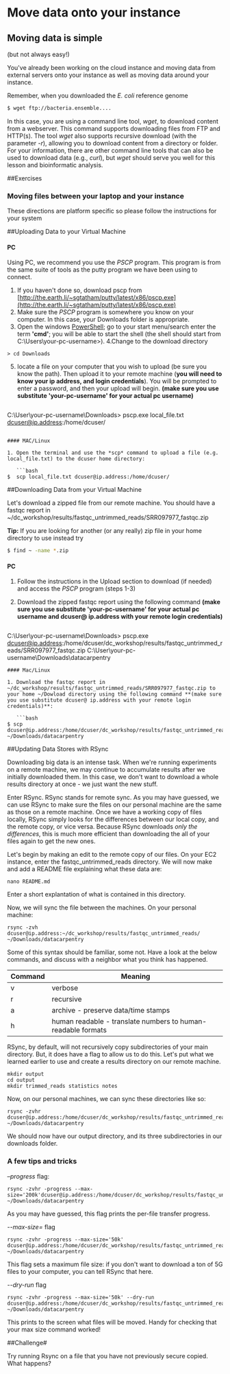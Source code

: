 # Move data onto your instance

## Moving data is simple
(but not always easy!)


You've already been working on the cloud instance and moving data from external servers onto your instance as well as moving data around your instance.

Remember, when you downloaded the *E. coli* reference genome 

```bash
$ wget ftp://bacteria.ensemble....
```

In this case, you are using a command line tool, *wget*, to download content from a webserver.  This command supports downloading files from FTP and HTTP(s).  The tool *wget* also supports recursive download (with the parameter *-r*), allowing you to download content from a directory or folder.  For your information, there are other command line tools that can also be used to download data (e.g., *curl*), but *wget* should serve you well for this lesson and bioinformatic analysis.

##Exercises 

### Moving files between your laptop and your instance

These directions are platform specific so please follow the instructions for your system

##Uploading Data to your Virtual Machine

#### PC

Using PC, we recommend you use the *PSCP* program. This program is from the same suite of tools as the putty program we have been using to connect. 

1. If you haven't done so, download pscp from [http://the.earth.li/~sgtatham/putty/latest/x86/pscp.exe](http://the.earth.li/~sgtatham/putty/latest/x86/pscp.exe)
2. Make sure the *PSCP* program is somewhere you know on your computer. In this case, your Downloads folder is appropriate. 
3. Open the windows [PowerShell](https://en.wikipedia.org/wiki/Windows_PowerShell); go to your start menu/search enter the term **'cmd'**; you will be able to start the shell (the shell should start from C:\Users\your-pc-username>). 
4.Change to the download directory
```
> cd Downloads
```
5. locate a file on your computer that you wish to upload (be sure you know the path). Then upload it to your remote machine (**you will need to know your ip address, and login credentials**). You will be prompted to enter a password, and then your upload will begin. **(make sure you use substitute 'your-pc-username' for your actual pc username)**

   ```
C:\User\your-pc-username\Downloads> pscp.exe local_file.txt dcuser@ip.address:/home/dcuser/
```

#### MAC/Linux

1. Open the terminal and use the *scp* command to upload a file (e.g. local_file.txt) to the dcuser home directory:

   ```bash
$  scp local_file.txt dcuser@ip.address:/home/dcuser/
```
##Downloading Data from your Virtual Machine

Let's download a zipped file from our remote machine.  You should have a fastqc report in ~/dc_workshop/results/fastqc_untrimmed_reads/SRR097977_fastqc.zip

**Tip:** If you are looking for another (or any really) zip file in your home directory to use instead try
   ```bash
$ find ~ -name *.zip
```

#### PC

1. Follow the instructions in the Upload section to download (if needed) and access the *PSCP* program (steps 1-3)
2. Download the zipped fastqc report using the following command **(make sure you use substitute 'your-pc-username' for your actual pc username and dcuser@ ip.address with your remote login credentials)**

   ```
C:\User\your-pc-username\Downloads> pscp.exe dcuser@ip.address:/home/dcuser/dc_workshop/results/fastqc_untrimmed_reads/SRR097977_fastqc.zip C:\User\your-pc-username\Downloads\datacarpentry
```
#### Mac/Linux

1. Download the fastqc report in ~/dc_workshop/results/fastqc_untrimmed_reads/SRR097977_fastqc.zip to your home ~/Dowload directory using the following command **(make sure you use substitute dcuser@ ip.address with your remote login credentials)**:

   ```bash
$ scp dcuser@ip.address:/home/dcuser/dc_workshop/results/fastqc_untrimmed_reads/SRR097977_fastqc.zip ~/Downloads/datacarpentry
```

##Updating Data Stores with RSync

Downloading big data is an intense task. When we're running experiments on a remote machine, we may continue to accumulate results after we initially downloaded them. In this case, we don't want to download a whole results directory at once - we just want the new stuff.

Enter RSync. RSync stands for remote sync. As you may have guessed, we can use RSync to make sure the files on our personal machine are the same as those on a remote machine. Once we have a working copy of files locally, RSync simply looks for the differences between our local copy, and the remote copy, or vice versa. Because RSync downloads _only the differences_, this is much more efficient than downloading the all of your files again to get the new ones.

Let's begin by making an edit to the remote copy of our files. On your EC2 instance, enter the fastqc_untrimmed_reads directory. We will now make and add a README file explaining what these data are:

```
nano README.md
```

Enter a short explantation of what is contained in this directory. 

Now, we will sync the file between the machines. On your personal machine:

```
rsync -zvh dcuser@ip.address:~/dc_workshop/results/fastqc_untrimmed_reads/ ~/Downloads/datacarpentry
```

Some of this syntax should be familiar, some not. Have a look at the below commands, and discuss with a neighbor what you think has happened.

|Command| Meaning|
|----|--------|
| v | verbose |
|r | recursive |
|a | archive - preserve data/time stamps |
| h | human readable - translate numbers to human-readable formats |


RSync, by default, will not recursively copy subdirectories of your main directory. But, it does have a flag to allow us to do this. Let's put what we learned earlier to use and create a results directory on our remote machine.

```
mkdir output
cd output
mkdir trimmed_reads statistics notes
```

Now, on our personal machines, we can sync these directories like so:

```
rsync -zvhr dcuser@ip.address:/home/dcuser/dc_workshop/results/fastqc_untrimmed_reads/ ~/Downloads/datacarpentry
```

We should now have our output directory, and its three subdirectories in our downloads folder.

### A few tips and tricks

*–progress* flag:

```
rsync -zvhr -progress --max-size='200k'dcuser@ip.address:/home/dcuser/dc_workshop/results/fastqc_untrimmed_reads/ ~/Downloads/datacarpentry

``` 

As you may have guessed, this flag prints the per-file transfer progress.

*--max-size=* flag

```
rsync -zvhr -progress --max-size='50k' dcuser@ip.address:/home/dcuser/dc_workshop/results/fastqc_untrimmed_reads/ ~/Downloads/datacarpentry

``` 
This flag sets a maximum file size: if you don't want to download a ton of 5G files to your computer, you can tell RSync that here.

*--dry-run* flag
```
rsync -zvhr -progress --max-size='50k' --dry-run dcuser@ip.address:/home/dcuser/dc_workshop/results/fastqc_untrimmed_reads/ ~/Downloads/datacarpentry

``` 

This prints to the screen what files will be moved. Handy for checking that your max size command worked!

##Challenge#

Try running Rsync on a file that you have not previously secure copied. What happens?


